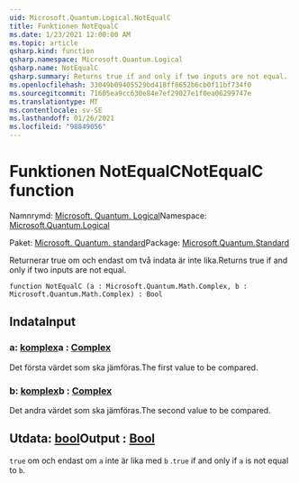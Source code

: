 ```yaml
---
uid: Microsoft.Quantum.Logical.NotEqualC
title: Funktionen NotEqualC
ms.date: 1/23/2021 12:00:00 AM
ms.topic: article
qsharp.kind: function
qsharp.namespace: Microsoft.Quantum.Logical
qsharp.name: NotEqualC
qsharp.summary: Returns true if and only if two inputs are not equal.
ms.openlocfilehash: 33049b09405529bd418ff8652b6cb0f11bf734f0
ms.sourcegitcommit: 71605ea9cc630e84e7ef29027e1f0ea06299747e
ms.translationtype: MT
ms.contentlocale: sv-SE
ms.lasthandoff: 01/26/2021
ms.locfileid: "98849056"
---
```

# <a name="notequalc-function"></a><span data-ttu-id="e48f5-102">Funktionen NotEqualC</span><span class="sxs-lookup"><span data-stu-id="e48f5-102">NotEqualC function</span></span>

<span data-ttu-id="e48f5-103">Namnrymd: [Microsoft. Quantum. Logical](xref:Microsoft.Quantum.Logical)</span><span class="sxs-lookup"><span data-stu-id="e48f5-103">Namespace: [Microsoft.Quantum.Logical](xref:Microsoft.Quantum.Logical)</span></span>

<span data-ttu-id="e48f5-104">Paket: [Microsoft. Quantum. standard](https://nuget.org/packages/Microsoft.Quantum.Standard)</span><span class="sxs-lookup"><span data-stu-id="e48f5-104">Package: [Microsoft.Quantum.Standard](https://nuget.org/packages/Microsoft.Quantum.Standard)</span></span>


<span data-ttu-id="e48f5-105">Returnerar true om och endast om två indata är inte lika.</span><span class="sxs-lookup"><span data-stu-id="e48f5-105">Returns true if and only if two inputs are not equal.</span></span>

```qsharp
function NotEqualC (a : Microsoft.Quantum.Math.Complex, b : Microsoft.Quantum.Math.Complex) : Bool
```


## <a name="input"></a><span data-ttu-id="e48f5-106">Indata</span><span class="sxs-lookup"><span data-stu-id="e48f5-106">Input</span></span>

### <a name="a--complex"></a><span data-ttu-id="e48f5-107">a: [komplex](xref:Microsoft.Quantum.Math.Complex)</span><span class="sxs-lookup"><span data-stu-id="e48f5-107">a : [Complex](xref:Microsoft.Quantum.Math.Complex)</span></span>

<span data-ttu-id="e48f5-108">Det första värdet som ska jämföras.</span><span class="sxs-lookup"><span data-stu-id="e48f5-108">The first value to be compared.</span></span>


### <a name="b--complex"></a><span data-ttu-id="e48f5-109">b: [komplex](xref:Microsoft.Quantum.Math.Complex)</span><span class="sxs-lookup"><span data-stu-id="e48f5-109">b : [Complex](xref:Microsoft.Quantum.Math.Complex)</span></span>

<span data-ttu-id="e48f5-110">Det andra värdet som ska jämföras.</span><span class="sxs-lookup"><span data-stu-id="e48f5-110">The second value to be compared.</span></span>



## <a name="output--bool"></a><span data-ttu-id="e48f5-111">Utdata: [bool](xref:microsoft.quantum.lang-ref.bool)</span><span class="sxs-lookup"><span data-stu-id="e48f5-111">Output : [Bool](xref:microsoft.quantum.lang-ref.bool)</span></span>

<span data-ttu-id="e48f5-112">`true` om och endast om `a` inte är lika med `b` .</span><span class="sxs-lookup"><span data-stu-id="e48f5-112">`true` if and only if `a` is not equal to `b`.</span></span>